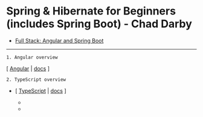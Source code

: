 # Spring & Hibernate for Beginners (includes Spring Boot) - Chad Darby
- [Full Stack: Angular and Spring Boot](https://www.udemy.com/share/102a9UB0QSclpRR3U=/)

***

    1. Angular overview

[
    [Angular](https://angular.io) |
    [docs](https://angular.io/docs)
]

    2. TypeScript overview

- [
        [TypeScript](https://www.typescriptlang.org/) |
        [docs](https://www.typescriptlang.org/docs/home.html)
]

    -
    -